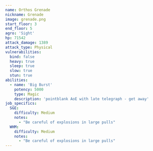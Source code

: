 ```yaml
---
name: Orthos Grenade
nickname: Grenade
image: grenade.png
start_floor: 3
end_floor: 5
agro: 'Sight'
hp: 71542
attack_damage: 1389
attack_type: Physical
vulnerabilities:
  bind: false
  heavy: true
  sleep: true
  slow: true
  stun: true
abilities:
  - name: 'Big Burst'
    potency: 5000
    type: Magic
    description: 'pointblank AoE with late telegraph - get away'
job_specifics:
  SGE:
    difficulty: Medium
    notes:
      - "Be careful of explosions in large pulls"
  WHM:
    difficulty: Medium
    notes:
      - "Be careful of explosions in large pulls"
---
```


